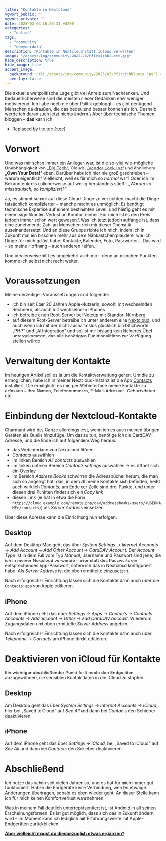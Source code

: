 ```yaml
---
title: "Kontakte in Nextcloud"
vgwort_public: ""
vgwort_private: ""
date: 2025-03-03 16:20:31 +0200
categories:
  - "online"
tags:
  - "community"
  - "ownyourdata"
description: "Kontakte in Nextcloud statt iCloud verwalten"
image: "/assets/img/community/2025/03/Pfirsichbluete.jpg"
hide_description: true
hide_image: true
accent_image:
  background: url('/assets/img/community/2025/03/Pfirsichbluete.jpg') center/cover
  overlay: false
---
```


Die aktuelle weltpolitische Lage gibt viel Anreiz zum Nachdenken.
Und bedauerlicherweise sind die meisten dieser Gedanken eher weniger motivierend.
Ich habe noch nie über Politik gebloggt – es gibt genügend Menschen da draußen, die das bedeutend besser können als ich.
Deshalb werde ich daran auch jetzt nichts ändern.\\
Aber über technische Themen bloggen – **das** kann ich.

* Replaced by the toc
{:toc}

# Vorwort
Und was mir schon immer ein Anliegen war, ist die so-viel-wie-mögliche Unabhängigkeit von [„Big Tech“](https://de.wikipedia.org/wiki/Big_Tech), Clouds, [„Vendor Lock-Ins“](https://www.heise.de/tipps-tricks/Vendor-Lock-in-was-ist-das-6166269.html) und ähnlichem – **„Own Your Data!“** eben.
Darüber habe ich hier nie groß geschrieben – warum eigentlich?
Vielleicht, weil es für mich so *normal* war?
Oder ich im Bekanntenkreis üblicherweise auf wenig Verständnis stieß – *„Warum so misstrauisch, so kompliziert?“*

Ja, es stimmt schon: auf diese Cloud-Dinge zu verzichten, macht die Dinge tatsächlich komplizierter – manche macht es unmöglich.
Es benötigt technische Expertise auf einem bestimmten Level, und häufig geht es mit einem signifikanten Verlust an Komfort einher.
Für mich ist es den Preis jedoch immer schon wert gewesen.\\
Was ich jetzt jedoch auffange ist, dass eine zunehmende Zahl an Menschen sich mit dieser Thematik auseinandersetzt.
Und an diese Gruppe richte ich mich, indem ich in Zukunft mal ein bisschen mehr aus dem Nähkästchen plaudere, wie ich Dinge für mich gelöst habe: Kontakte, Kalender, Foto, Passwörter...
Das wird – so meine Hoffnung – auch anderen helfen.

Und idealerweise hilft es umgekehrt auch mir – denn an manchen Punkten komme ich selbst nicht recht weiter.

# Voraussetzungen
Meine derzeitigen Voraussetzungen sind folgende:

* ich bin seit über 20 Jahren Apple-Nutzerin, sowohl mit wechselnden Rechnern, als auch mit wechselnden iPhones
* ich betreibe einen Root-Server bei [Netcup](https://www.netcup.com/de) mit Standort Nürnberg
* auf diesem Root-Server betreibe ich unter anderem eine [Nextcloud](https://nextcloud.com/de/); und auch wenn ich mit der nicht ausnahmslos glücklich bin (Stichworte „PHP“ und „AI Integration“ und so) ist mir bislang kein kleineres Übel untergekommen, das alle benötigten Funktionalitäten zur Verfügung stellen würde

# Verwaltung der Kontakte
Im heutigen Artikel soll es ja um die Kontaktverwaltung gehen.
Um die zu ermöglichen, habe ich in meiner Nextcloud-Instanz ist die App [Contacts](https://apps.nextcloud.com/apps/contacts) installiert.
Die ermöglicht es mir, per Webinterface meine Kontakte zu erfassen – ihre Namen, Telefonnummern, E-Mail-Adressen, Geburtsdaten etc.

# Einbindung der Nextcloud-Kontakte
Charmant wird das Ganze allerdings erst, wenn ich es auch meinen übrigen Geräten als Quelle hinzufüge.
Um das zu tun, benötige ich die CardDAV-Adresse, und die finde ich auf folgendem Weg heraus:

* das Webinterface von Nextcloud öffnen
* *Contacts* auswählen
* im linken Bereich *All contacts* auswählen
* im linken unteren Bereich *Contacts settings* auswählen &rarr; es öffnet sich ein Overlay
* im Bereich *Address Books* schwirren die Adressbücher herum, die man sich so angelegt hat; das, in dem all meine Kontakte sich befinden, heißt auch wirklich *Contacts*; am Ende der Zeile sind drei Punkte, und unter diesen drei Punkten findet sich ein *Copy link*
* diesen Link (er hat in etwa die Form `https://cloud.example.com/remote.php/dav/addressbooks/users/<USERNAME>/contacts/`) als *Server Address* einsetzen

Über diese Adresse kann die Einrichtung nun erfolgen.

## Desktop
Auf dem Desktop-Mac geht das über *System Settings &rarr; Internet Accounts &rarr; Add Account &rarr; Add Other Account &rarr; CardDAV Account*.
Der *Account Type* ist in dem Fall vom Typ *Manual*, Username und Passwort sind jene, die ich in meiner Nextcloud verwende – oder statt des Passworts ein entsprechendes App-Passwort, sofern ich das in Nextcloud konfiguriert habe.
Als *Server Address* ist die oben ermittelte einzusetzen.

Nach erfolgreicher Einrichtung lassen sich die Kontakte dann auch über die `Contacts.app` von Apple editieren.

## iPhone
Auf dem iPhone geht das über *Settings &rarr; Apps &rarr; Contacts &rarr; Contacts Accounts &rarr; Add account &rarr; Other &rarr; Add CardDAV account*.
Wiederum Zugangsdaten und oben ermittelte *Server Address* angeben.

Nach erfolgreicher Einrichtung lassen sich die Kontakte dann auch über *Telephone &rarr; Contacts* am iPhone direkt editieren.


# Deaktivieren von iCloud für Kontakte
Ein wichtiger abschließender Punkt fehlt noch: den Endgeräten abzugewöhnen, die sensiblen Kontaktdaten in die iCloud zu stopfen.

## Desktop
Am Desktop geht das über *System Settings &rarr; Internet Accounts &rarr; iCloud*, hier bei „Saved to Cloud“ auf *See All* und dann bei *Contacts* den Schieber deaktivieren.

## iPhone
Auf dem iPhone geht das über *Settings &rarr; iCloud*, bei „Saved to iCloud“ auf *See All*  und dann bei *Contacts* den Schieber deaktivieren.

# Abschließend
Ich nutze das schon seit vielen Jahren so, und es hat für mich immer gut funktioniert.
Haben die Endgeräte keine Verbindung, werden etwaige Änderungen übertragen, sobald es eben wieder geht.
An dieser Stelle kann ich für mich keinen Komfortverlust wahrnehmen.

Was in meinem Fall deutlich unterrepräsentiert ist, ist Android in all seinen Erscheinungsformen.
Es ist gut möglich, dass sich das in Zukunft ändern wird – im Moment kann ich lediglich auf Erfahrungswerte mit Apple-Endgeräten zurückblicken.

[**Aber vielleicht magst du diesbezüglich etwas ergänzen?**](https://github.com/netzwerkgoettin/community/tree/main/2025)